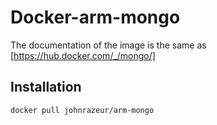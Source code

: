 # Docker-arm-mongo

The documentation of the image is the same as [https://hub.docker.com/_/mongo/]

## Installation

```
docker pull johnrazeur/arm-mongo
```

